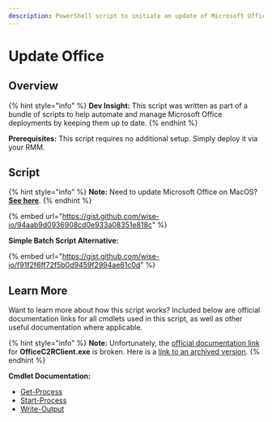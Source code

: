 ```yaml
---
description: PowerShell script to initiate an update of Microsoft Office products.
---
```


# Update Office

## Overview

{% hint style="info" %}
**Dev Insight:** This script was written as part of a bundle of scripts to help automate and manage Microsoft Office deployments by keeping them up to date.
{% endhint %}

**Prerequisites:** This script requires no additional setup. Simply deploy it via your RMM.

## Script

{% hint style="info" %}
**Note:** Need to update Microsoft Office on MacOS? [**See here**](https://docs.microsoft.com/en-us/deployoffice/mac/update-office-for-mac-using-msupdate).
{% endhint %}

{% embed url="https://gist.github.com/wise-io/94aab9d0936908cd0e933a08351e818c" %}

**Simple Batch Script Alternative:**

{% embed url="https://gist.github.com/wise-io/f91f2f6ff72f5b0d9459f2994ae61c0d" %}

## Learn More

Want to learn more about how this script works? Included below are official documentation links for all cmdlets used in this script, as well as other useful documentation where applicable.

{% hint style="info" %}
**Note:** Unfortunately, the [official documentation link](https://docs.microsoft.com/en-us/archive/blogs/odsupport/the-new-update-now-feature-for-office-2013-click-to-run-for-office365-and-its-associated-command-line-and-switches/) for **OfficeC2RClient.exe** is broken. Here is a [link to an archived version](https://web.archive.org/web/20190420045307/https://blogs.technet.microsoft.com/odsupport/2014/03/03/the-new-update-now-feature-for-office-2013-click-to-run-for-office365-and-its-associated-command-line-and-switches/).
{% endhint %}

**Cmdlet Documentation:**

* [Get-Process](https://docs.microsoft.com/en-us/powershell/module/microsoft.powershell.management/get-process?view=powershell-7.2)
* [Start-Process](https://docs.microsoft.com/en-us/powershell/module/microsoft.powershell.management/start-process?view=powershell-7.2)
* [Write-Output](https://docs.microsoft.com/en-us/powershell/module/microsoft.powershell.utility/write-output?view=powershell-7.2)
